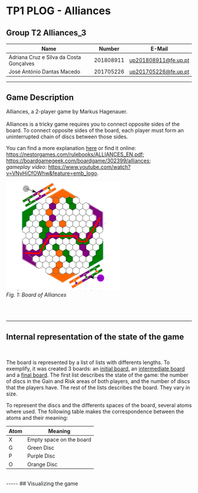 # TP1 PLOG - Alliances

## Group T2 Alliances_3

| Name                                      | Number    | E-Mail               |
| ----------------------------------------- | --------- | -------------------- |
| Adriana Cruz e Silva da Costa Gonçalves   | 201808911 | up201808911@fe.up.pt |
| José António Dantas Macedo                | 201705226 | up201705226@fe.up.pt |

---

## Game Description
Alliances, a 2-player game by Markus Hagenauer.
<br>
<br>
Alliances is a tricky game requires you to connect opposite sides of
the board.
To connect opposite sides of the board, each player must form an
uninterrupted chain of discs between those sides.
<br>

You can find a more explanation
[here](./pdf/ALLIANCES_EN.pdf)
or find it online: 
<br>
https://nestorgames.com/rulebooks/ALLIANCES_EN.pdf;
<br>
https://boardgamegeek.com/boardgame/302399/alliances;
<br>
*gameplay video:*
https://www.youtube.com/watch?v=VNyHiCfOWhw&feature=emb_logo.
<br>

![Board](./images/board.png)
<br>
*Fig. 1: Board of Alliances*

<br>
<br>

----
## Internal representation of the state of the game
<br>

The board is represented by a list of lists with differents lengths. To exemplify, it was created 3 boards:
an [initial board](./boards/InitialBoard.pl), 
an [intermediate board](./boards/InterBoard.pl)
and a [final board](./boards/finalBoard.pl). 
The first list describes the state of the game: the number of discs in the Gain and Risk areas of both players, and the number of discs that the players have. The rest of the lists describes the board. They vary in size.

To represent the discs and the differents spaces of the board, several atoms where used. The following table makes the correspondence between the atoms and their meaning:

| Atom | Meaning                         |
| ---- | ------------------------------- |
|  X   | Empty space on the board        |
|  G   | Green Disc                      |
|  P   | Purple Disc                     |
|  O   | Orange Disc                     |

<br>
-----
## Visualizing the game


<br>
<br>

